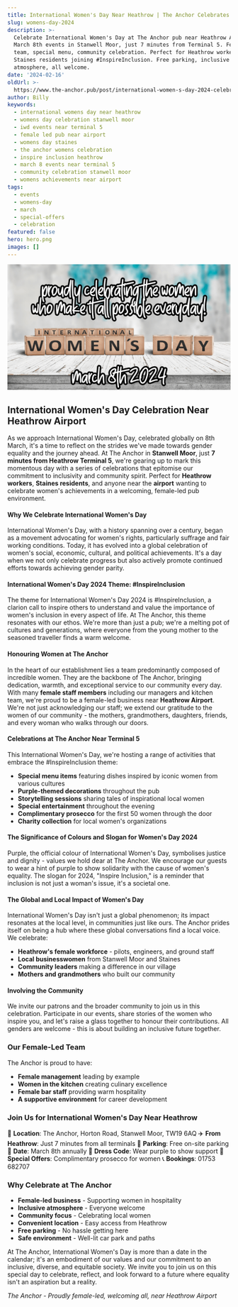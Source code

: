 ```yaml
---
title: International Women's Day Near Heathrow | The Anchor Celebrates
slug: womens-day-2024
description: >-
  Celebrate International Women's Day at The Anchor pub near Heathrow Airport.
  March 8th events in Stanwell Moor, just 7 minutes from Terminal 5. Female-led
  team, special menu, community celebration. Perfect for Heathrow workers and
  Staines residents joining #InspireInclusion. Free parking, inclusive
  atmosphere, all welcome.
date: '2024-02-16'
oldUrl: >-
  https://www.the-anchor.pub/post/international-women-s-day-2024-celebration-stanwel
author: Billy
keywords:
  - international womens day near heathrow
  - womens day celebration stanwell moor
  - iwd events near terminal 5
  - female led pub near airport
  - womens day staines
  - the anchor womens celebration
  - inspire inclusion heathrow
  - march 8 events near terminal 5
  - community celebration stanwell moor
  - womens achievements near airport
tags:
  - events
  - womens-day
  - march
  - special-offers
  - celebration
featured: false
hero: hero.png
images: []
---
```


  

![international women s day 2024 celebration stanwel image](/content/blog/womens-day-2024/hero.png)

  

## International Women's Day Celebration Near Heathrow Airport

As we approach International Women's Day, celebrated globally on 8th March, it's a time to reflect on the strides we've made towards gender equality and the journey ahead. At The Anchor in **Stanwell Moor**, just **7 minutes from Heathrow Terminal 5**, we're gearing up to mark this momentous day with a series of celebrations that epitomise our commitment to inclusivity and community spirit. Perfect for **Heathrow workers**, **Staines residents**, and anyone near the **airport** wanting to celebrate women's achievements in a welcoming, female-led pub environment.

  

#### **Why We Celebrate International Women's Day**

International Women's Day, with a history spanning over a century, began as a movement advocating for women's rights, particularly suffrage and fair working conditions. Today, it has evolved into a global celebration of women's social, economic, cultural, and political achievements. It's a day when we not only celebrate progress but also actively promote continued efforts towards achieving gender parity.

  

#### **International Women's Day 2024 Theme: #InspireInclusion**

The theme for International Women's Day 2024 is #InspireInclusion, a clarion call to inspire others to understand and value the importance of women's inclusion in every aspect of life. At The Anchor, this theme resonates with our ethos. We're more than just a pub; we're a melting pot of cultures and generations, where everyone from the young mother to the seasoned traveller finds a warm welcome.

  

#### **Honouring Women at The Anchor**

In the heart of our establishment lies a team predominantly composed of incredible women. They are the backbone of The Anchor, bringing dedication, warmth, and exceptional service to our community every day. With many **female staff members** including our managers and kitchen team, we're proud to be a female-led business near **Heathrow Airport**. We're not just acknowledging our staff; we extend our gratitude to the women of our community - the mothers, grandmothers, daughters, friends, and every woman who walks through our doors.

  

#### **Celebrations at The Anchor Near Terminal 5**

This International Women's Day, we're hosting a range of activities that embrace the #InspireInclusion theme:

- **Special menu items** featuring dishes inspired by iconic women from various cultures
- **Purple-themed decorations** throughout the pub
- **Storytelling sessions** sharing tales of inspirational local women
- **Special entertainment** throughout the evening
- **Complimentary prosecco** for the first 50 women through the door
- **Charity collection** for local women's organizations

  

#### **The Significance of Colours and Slogan for Women's Day 2024**

Purple, the official colour of International Women's Day, symbolises justice and dignity - values we hold dear at The Anchor. We encourage our guests to wear a hint of purple to show solidarity with the cause of women's equality. The slogan for 2024, "Inspire Inclusion," is a reminder that inclusion is not just a woman's issue, it's a societal one.

  

#### **The Global and Local Impact of Women's Day**

International Women's Day isn't just a global phenomenon; its impact resonates at the local level, in communities just like ours. The Anchor prides itself on being a hub where these global conversations find a local voice. We celebrate:

- **Heathrow's female workforce** - pilots, engineers, and ground staff
- **Local businesswomen** from Stanwell Moor and Staines
- **Community leaders** making a difference in our village
- **Mothers and grandmothers** who built our community

  

#### **Involving the Community**

We invite our patrons and the broader community to join us in this celebration. Participate in our events, share stories of the women who inspire you, and let's raise a glass together to honour their contributions. All genders are welcome - this is about building an inclusive future together.

### Our Female-Led Team

The Anchor is proud to have:
- **Female management** leading by example
- **Women in the kitchen** creating culinary excellence
- **Female bar staff** providing warm hospitality
- **A supportive environment** for career development

  

### Join Us for International Women's Day Near Heathrow

📍 **Location**: The Anchor, Horton Road, Stanwell Moor, TW19 6AQ
✈️ **From Heathrow**: Just 7 minutes from all terminals
🚗 **Parking**: Free on-site parking
📅 **Date**: March 8th annually
💜 **Dress Code**: Wear purple to show support
🥂 **Special Offers**: Complimentary prosecco for women
📞 **Bookings**: 01753 682707

### Why Celebrate at The Anchor

- **Female-led business** - Supporting women in hospitality
- **Inclusive atmosphere** - Everyone welcome
- **Community focus** - Celebrating local women
- **Convenient location** - Easy access from Heathrow
- **Free parking** - No hassle getting here
- **Safe environment** - Well-lit car park and paths

At The Anchor, International Women's Day is more than a date in the calendar; it's an embodiment of our values and our commitment to an inclusive, diverse, and equitable society. We invite you to join us on this special day to celebrate, reflect, and look forward to a future where equality isn't an aspiration but a reality.

*The Anchor - Proudly female-led, welcoming all, near Heathrow Airport*
